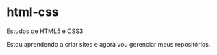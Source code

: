 # html-css
 Estudos de HTML5 e CSS3

 Estou aprendendo a criar sites e agora vou gerenciar meus repositórios.
